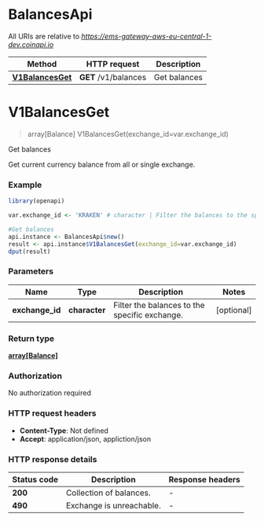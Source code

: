 # BalancesApi

All URIs are relative to *https://ems-gateway-aws-eu-central-1-dev.coinapi.io*

Method | HTTP request | Description
------------- | ------------- | -------------
[**V1BalancesGet**](BalancesApi.md#V1BalancesGet) | **GET** /v1/balances | Get balances


# **V1BalancesGet**
> array[Balance] V1BalancesGet(exchange_id=var.exchange_id)

Get balances

Get current currency balance from all or single exchange.

### Example
```R
library(openapi)

var.exchange_id <- 'KRAKEN' # character | Filter the balances to the specific exchange.

#Get balances
api.instance <- BalancesApi$new()
result <- api.instance$V1BalancesGet(exchange_id=var.exchange_id)
dput(result)
```

### Parameters

Name | Type | Description  | Notes
------------- | ------------- | ------------- | -------------
 **exchange_id** | **character**| Filter the balances to the specific exchange. | [optional] 

### Return type

[**array[Balance]**](Balance.md)

### Authorization

No authorization required

### HTTP request headers

 - **Content-Type**: Not defined
 - **Accept**: application/json, appliction/json

### HTTP response details
| Status code | Description | Response headers |
|-------------|-------------|------------------|
| **200** | Collection of balances. |  -  |
| **490** | Exchange is unreachable. |  -  |

